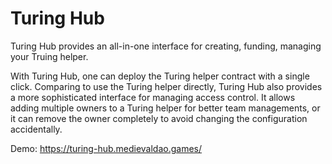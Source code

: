 # Turing Hub
Turing Hub provides an all-in-one interface for creating, funding, managing your Truing helper.

With Turing Hub, one can deploy the Turing helper contract with a single click. Comparing to use the Turing helper directly, Turing Hub also provides a more sophisticated interface for managing access control. It allows adding multiple owners to a Turing helper for better team managements, or it can remove the owner completely to avoid changing the configuration accidentally.

Demo: https://turing-hub.medievaldao.games/
